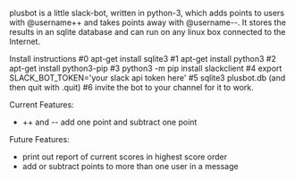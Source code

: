plusbot is a little slack-bot, written in python-3,  which adds points to users with @username++ and takes points away with @username--. It stores the results in an sqlite database and can run on any linux box connected to the Internet.

Install instructions
#0 apt-get install sqlite3
#1 apt-get install python3
#2 apt-get install python3-pip
#3 python3 -m pip install slackclient
#4 export SLACK_BOT_TOKEN='your slack api token here'
#5 sqlite3 plusbot.db (and then quit with .quit)
#6 invite the bot to your channel for it to work.

Current Features:
* ++ and -- add one point and subtract one point

Future Features:
* print out report of current scores in highest score order
* add or subtract points to more than one user in a message
